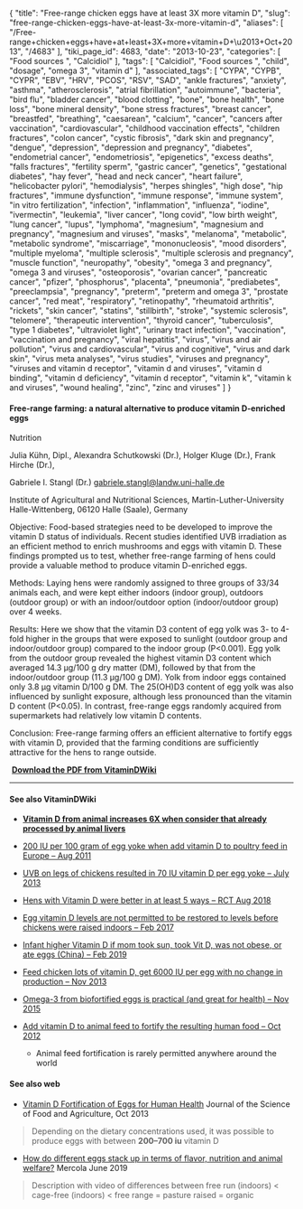 {
    "title": "Free-range chicken eggs have at least 3X more vitamin D",
    "slug": "free-range-chicken-eggs-have-at-least-3x-more-vitamin-d",
    "aliases": [
        "/Free-range+chicken+eggs+have+at+least+3X+more+vitamin+D+\u2013+Oct+2013",
        "/4683"
    ],
    "tiki_page_id": 4683,
    "date": "2013-10-23",
    "categories": [
        "Food sources ",
        "Calcidiol"
    ],
    "tags": [
        "Calcidiol",
        "Food sources ",
        "child",
        "dosage",
        "omega 3",
        "vitamin d"
    ],
    "associated_tags": [
        "CYPA",
        "CYPB",
        "CYPR",
        "EBV",
        "HRV",
        "PCOS",
        "RSV",
        "SAD",
        "ankle fractures",
        "anxiety",
        "asthma",
        "atherosclerosis",
        "atrial fibrillation",
        "autoimmune",
        "bacteria",
        "bird flu",
        "bladder cancer",
        "blood clotting",
        "bone",
        "bone health",
        "bone loss",
        "bone mineral density",
        "bone stress fractures",
        "breast cancer",
        "breastfed",
        "breathing",
        "caesarean",
        "calcium",
        "cancer",
        "cancers after vaccination",
        "cardiovascular",
        "childhood vaccination effects",
        "children fractures",
        "colon cancer",
        "cystic fibrosis",
        "dark skin and pregnancy",
        "dengue",
        "depression",
        "depression and pregnancy",
        "diabetes",
        "endometrial cancer",
        "endometriosis",
        "epigenetics",
        "excess deaths",
        "falls fractures",
        "fertility sperm",
        "gastric cancer",
        "genetics",
        "gestational diabetes",
        "hay fever",
        "head and neck cancer",
        "heart failure",
        "helicobacter pylori",
        "hemodialysis",
        "herpes shingles",
        "high dose",
        "hip fractures",
        "immune dysfunction",
        "immune response",
        "immune system",
        "in vitro fertilization",
        "infection",
        "inflammation",
        "influenza",
        "iodine",
        "ivermectin",
        "leukemia",
        "liver cancer",
        "long covid",
        "low birth weight",
        "lung cancer",
        "lupus",
        "lymphoma",
        "magnesium",
        "magnesium and pregnancy",
        "magnesium and viruses",
        "masks",
        "melanoma",
        "metabolic",
        "metabolic syndrome",
        "miscarriage",
        "mononucleosis",
        "mood disorders",
        "multiple myeloma",
        "multiple sclerosis",
        "multiple sclerosis and pregnancy",
        "muscle function",
        "neuropathy",
        "obesity",
        "omega 3 and pregnancy",
        "omega 3 and viruses",
        "osteoporosis",
        "ovarian cancer",
        "pancreatic cancer",
        "pfizer",
        "phosphorus",
        "placenta",
        "pneumonia",
        "prediabetes",
        "preeclampsia",
        "pregnancy",
        "preterm",
        "preterm and omega 3",
        "prostate cancer",
        "red meat",
        "respiratory",
        "retinopathy",
        "rheumatoid arthritis",
        "rickets",
        "skin cancer",
        "statins",
        "stillbirth",
        "stroke",
        "systemic sclerosis",
        "telomere",
        "therapeutic intervention",
        "thyroid cancer",
        "tuberculosis",
        "type 1 diabetes",
        "ultraviolet light",
        "urinary tract infection",
        "vaccination",
        "vaccination and pregnancy",
        "viral hepatitis",
        "virus",
        "virus and air pollution",
        "virus and cardiovascular",
        "virus and cognitive",
        "virus and dark skin",
        "virus meta analyses",
        "virus studies",
        "viruses and pregnancy",
        "viruses and vitamin d receptor",
        "vitamin d and viruses",
        "vitamin d binding",
        "vitamin d deficiency",
        "vitamin d receptor",
        "vitamin k",
        "vitamin k and viruses",
        "wound healing",
        "zinc",
        "zinc and viruses"
    ]
}


#### Free-range farming: a natural alternative to produce vitamin D-enriched eggs

Nutrition

Julia Kühn, Dipl.,     Alexandra Schutkowski (Dr.),     Holger Kluge (Dr.),     Frank Hirche (Dr.),

Gabriele I. Stangl (Dr.) gabriele.stangl@landw.uni-halle.de

Institute of Agricultural and Nutritional Sciences, Martin-Luther-University Halle-Wittenberg, 06120 Halle (Saale), Germany

Objective: Food-based strategies need to be developed to improve the vitamin D status of individuals. Recent studies identified UVB irradiation as an efficient method to enrich mushrooms and eggs with vitamin D. These findings prompted us to test, whether free-range farming of hens could provide a valuable method to produce vitamin D-enriched eggs.

Methods: Laying hens were randomly assigned to three groups of 33/34 animals each, and were kept either indoors (indoor group), outdoors (outdoor group) or with an indoor/outdoor option (indoor/outdoor group) over 4 weeks.

Results: Here we show that the vitamin D3 content of egg yolk was 3- to 4-fold higher in the groups that were exposed to sunlight (outdoor group and indoor/outdoor group) compared to the indoor group (P<0.001). Egg yolk from the outdoor group revealed the highest vitamin D3 content which averaged 14.3 μg/100 g dry matter (DM), followed by that from the indoor/outdoor group (11.3 μg/100 g DM). Yolk from indoor eggs contained only 3.8 μg vitamin D/100 g DM. The 25(OH)D3 content of egg yolk was also influenced by sunlight exposure, although less pronounced than the vitamin D content (P<0.05). In contrast, free-range eggs randomly acquired from supermarkets had relatively low vitamin D contents.

Conclusion: Free-range farming offers an efficient alternative to fortify eggs with vitamin D, provided that the farming conditions are sufficiently attractive for the hens to range outside.

 **<i class="fas fa-file-pdf" style="margin-right: 0.3em;"></i><a href="https://d378j1rmrlek7x.cloudfront.net/attachments/pdf/free-range-eggs.pdf">Download the PDF from VitaminDWiki </a>** 

---

#### See also VitaminDWiki

*  **[Vitamin D from animal increases 6X when consider that already processed by animal livers](/posts/vitamin-d-from-animal-increases-6x-when-consider-that-already-processed-by-animal-livers)** 

* [200 IU per 100 gram of egg yoke when add vitamin D to poultry feed in Europe – Aug 2011](/tags/200-iu-per-100-gram-of-egg-yoke-when-add-vitamin-d-to-poultry-feed-in-europe-aug-2011.html)

* [UVB on legs of chickens resulted in 70 IU vitamin D per egg yoke – July 2013](/posts/uvb-on-legs-of-chickens-resulted-in-70-iu-vitamin-d-per-egg-yoke)

* [Hens with Vitamin D were better in at least 5 ways – RCT Aug 2018](/tags/hens-with-vitamin-d-were-better-in-at-least-5-ways-rct-aug-2018.html)

* [Egg vitamin D levels are not permitted to be restored to levels before chickens were raised indoors – Feb 2017](/tags/egg-vitamin-d-levels-are-not-permitted-to-be-restored-to-levels-before-chickens-were-raised-indoors-feb-2017.html)

* [Infant higher Vitamin D if mom took sun, took Vit D, was not obese, or ate eggs (China) – Feb 2019](/tags/infant-higher-vitamin-d-if-mom-took-sun-took-vit-d-was-not-obese-or-ate-eggs-china-feb-2019.html)

* [Feed chicken lots of vitamin D, get 6000 IU per egg with no change in production – Nov 2013](/posts/feed-chicken-lots-of-vitamin-d-get-6000-iu-per-egg-with-no-change-in-production)

* [Omega-3 from biofortified eggs is practical (and great for health) – Nov 2015](/tags/omega-3-from-biofortified-eggs-is-practical-and-great-for-health-nov-2015.html)

* [Add vitamin D to animal feed to fortify the resulting human food – Oct 2012](/posts/add-vitamin-d-to-animal-feed-to-fortify-the-resulting-human-food)

   * Animal feed fortification is rarely permitted anywhere around the world

#### See also web

* [Vitamin D Fortification of Eggs for Human Health](http://onlinelibrary.wiley.com/doi/10.1002/jsfa.6425/abstract)  Journal of the Science of Food and Agriculture, Oct 2013

> Depending on the dietary concentrations used, it was possible to produce eggs with between  **200–700 iu**  vitamin D

* [How do different eggs stack up in terms of flavor, nutrition and animal welfare?](https://articles.mercola.com/sites/articles/archive/2019/06/29/egg-labels.aspx?utm_source=dnl&utm_medium=email&utm_content=art1&utm_campaign=20190629Z1&et_cid=DM296990&et_rid=649950097) Mercola June 2019

> Description with video of differences between free run (indoors) < cage-free (indoors)  < free range = pasture raised = organic